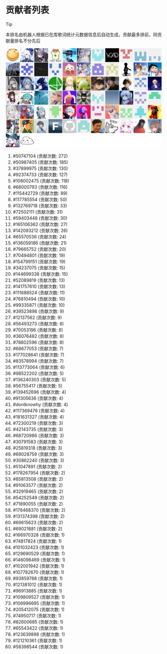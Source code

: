 # 贡献者列表

> [!TIP]
> 本排名由机器人根据已在库歌词统计元数据信息后自动生成，贡献最多排前，同贡献量排名不分先后

![贡献者头像画廊](./CONTRIBUTORS.svg)

1. #50747104 (贡献次数: 272)
2. #50987405 (贡献次数: 185)
3. #37899975 (贡献次数: 130)
4. #92374733 (贡献次数: 127)
5. #108002475 (贡献次数: 118)
6. #68000793 (贡献次数: 116)
7. #115442729 (贡献次数: 89)
8. #117785554 (贡献次数: 50)
9. #132769718 (贡献次数: 33)
10. #72502111 (贡献次数: 31)
11. #59403448 (贡献次数: 30)
12. #165106362 (贡献次数: 27)
13. #142093212 (贡献次数: 26)
14. #65570536 (贡献次数: 24)
15. #136059186 (贡献次数: 21)
16. #79665752 (贡献次数: 20)
17. #70494801 (贡献次数: 19)
18. #154799151 (贡献次数: 19)
19. #34237075 (贡献次数: 15)
20. #144699338 (贡献次数: 15)
21. #52089819 (贡献次数: 13)
22. #141757610 (贡献次数: 13)
23. #111688524 (贡献次数: 11)
24. #76810494 (贡献次数: 10)
25. #99335871 (贡献次数: 10)
26. #39523898 (贡献次数: 9)
27. #12137562 (贡献次数: 9)
28. #56493273 (贡献次数: 8)
29. #70053196 (贡献次数: 8)
30. #36076482 (贡献次数: 8)
31. #78802596 (贡献次数: 8)
32. #68677053 (贡献次数: 7)
33. #177028641 (贡献次数: 7)
34. #83578994 (贡献次数: 7)
35. #113773064 (贡献次数: 6)
36. #98522202 (贡献次数: 5)
37. #136240303 (贡献次数: 5)
38. #56755417 (贡献次数: 5)
39. #139452696 (贡献次数: 4)
40. #91305636 (贡献次数: 4)
41. #dontknowhy (贡献次数: 4)
42. #117369476 (贡献次数: 4)
43. #181631327 (贡献次数: 4)
44. #72300219 (贡献次数: 3)
45. #42143735 (贡献次数: 3)
46. #68720986 (贡献次数: 3)
47. #30791583 (贡献次数: 3)
48. #25819318 (贡献次数: 3)
49. #69028759 (贡献次数: 3)
50. #30862240 (贡献次数: 3)
51. #51047891 (贡献次数: 2)
52. #178267954 (贡献次数: 2)
53. #85813508 (贡献次数: 2)
54. #91063577 (贡献次数: 2)
55. #32919465 (贡献次数: 2)
56. #54252549 (贡献次数: 2)
57. #71890055 (贡献次数: 2)
58. #178468370 (贡献次数: 2)
59. #131374398 (贡献次数: 2)
60. #69615623 (贡献次数: 2)
61. #69021881 (贡献次数: 2)
62. #166970328 (贡献次数: 1)
63. #74817824 (贡献次数: 1)
64. #101032423 (贡献次数: 1)
65. #129690529 (贡献次数: 1)
66. #146098469 (贡献次数: 1)
67. #102001942 (贡献次数: 1)
68. #107782670 (贡献次数: 1)
69. #93859788 (贡献次数: 1)
70. #121381012 (贡献次数: 1)
71. #96913885 (贡献次数: 1)
72. #109809527 (贡献次数: 1)
73. #106996695 (贡献次数: 1)
74. #205412075 (贡献次数: 1)
75. #74950717 (贡献次数: 1)
76. #82600685 (贡献次数: 1)
77. #65543422 (贡献次数: 1)
78. #123639898 (贡献次数: 1)
79. #121210361 (贡献次数: 1)
80. #58398544 (贡献次数: 1)
